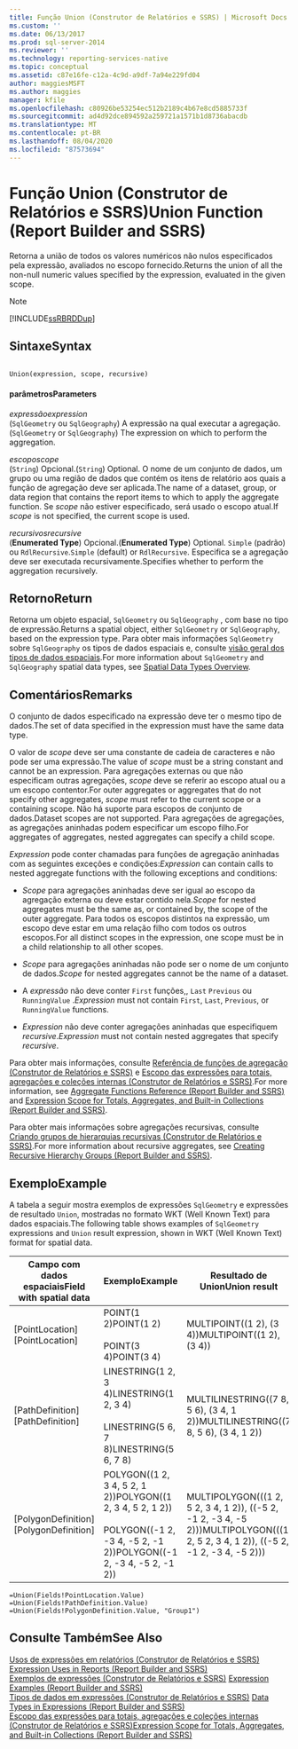 ```yaml
---
title: Função Union (Construtor de Relatórios e SSRS) | Microsoft Docs
ms.custom: ''
ms.date: 06/13/2017
ms.prod: sql-server-2014
ms.reviewer: ''
ms.technology: reporting-services-native
ms.topic: conceptual
ms.assetid: c87e16fe-c12a-4c9d-a9df-7a94e229fd04
author: maggiesMSFT
ms.author: maggies
manager: kfile
ms.openlocfilehash: c80926be53254ec512b2189c4b67e8cd5885733f
ms.sourcegitcommit: ad4d92dce894592a259721a1571b1d8736abacdb
ms.translationtype: MT
ms.contentlocale: pt-BR
ms.lasthandoff: 08/04/2020
ms.locfileid: "87573694"
---
```

# <a name="union-function-report-builder-and-ssrs"></a><span data-ttu-id="e333a-102">Função Union (Construtor de Relatórios e SSRS)</span><span class="sxs-lookup"><span data-stu-id="e333a-102">Union Function (Report Builder and SSRS)</span></span>
  <span data-ttu-id="e333a-103">Retorna a união de todos os valores numéricos não nulos especificados pela expressão, avaliados no escopo fornecido.</span><span class="sxs-lookup"><span data-stu-id="e333a-103">Returns the union of all the non-null numeric values specified by the expression, evaluated in the given scope.</span></span>  
  
> [!NOTE]  
>  [!INCLUDE[ssRBRDDup](../../includes/ssrbrddup-md.md)]  
  
## <a name="syntax"></a><span data-ttu-id="e333a-104">Sintaxe</span><span class="sxs-lookup"><span data-stu-id="e333a-104">Syntax</span></span>  
  
```  
  
Union(expression, scope, recursive)  
```  
  
#### <a name="parameters"></a><span data-ttu-id="e333a-105">parâmetros</span><span class="sxs-lookup"><span data-stu-id="e333a-105">Parameters</span></span>  
 <span data-ttu-id="e333a-106">*expressão*</span><span class="sxs-lookup"><span data-stu-id="e333a-106">*expression*</span></span>  
 <span data-ttu-id="e333a-107">(`SqlGeometry` ou `SqlGeography`) A expressão na qual executar a agregação.</span><span class="sxs-lookup"><span data-stu-id="e333a-107">(`SqlGeometry` or `SqlGeography`) The expression on which to perform the aggregation.</span></span>  
  
 <span data-ttu-id="e333a-108">*escopo*</span><span class="sxs-lookup"><span data-stu-id="e333a-108">*scope*</span></span>  
 <span data-ttu-id="e333a-109">(`String`) Opcional.</span><span class="sxs-lookup"><span data-stu-id="e333a-109">(`String`) Optional.</span></span> <span data-ttu-id="e333a-110">O nome de um conjunto de dados, um grupo ou uma região de dados que contém os itens de relatório aos quais a função de agregação deve ser aplicada.</span><span class="sxs-lookup"><span data-stu-id="e333a-110">The name of a dataset, group, or data region that contains the report items to which to apply the aggregate function.</span></span> <span data-ttu-id="e333a-111">Se *scope* não estiver especificado, será usado o escopo atual.</span><span class="sxs-lookup"><span data-stu-id="e333a-111">If *scope* is not specified, the current scope is used.</span></span>  
  
 <span data-ttu-id="e333a-112">*recursivos*</span><span class="sxs-lookup"><span data-stu-id="e333a-112">*recursive*</span></span>  
 <span data-ttu-id="e333a-113">(**Enumerated Type**) Opcional.</span><span class="sxs-lookup"><span data-stu-id="e333a-113">(**Enumerated Type**) Optional.</span></span> <span data-ttu-id="e333a-114">`Simple` (padrão) ou `RdlRecursive`.</span><span class="sxs-lookup"><span data-stu-id="e333a-114">`Simple` (default) or `RdlRecursive`.</span></span> <span data-ttu-id="e333a-115">Especifica se a agregação deve ser executada recursivamente.</span><span class="sxs-lookup"><span data-stu-id="e333a-115">Specifies whether to perform the aggregation recursively.</span></span>  
  
## <a name="return"></a><span data-ttu-id="e333a-116">Retorno</span><span class="sxs-lookup"><span data-stu-id="e333a-116">Return</span></span>  
 <span data-ttu-id="e333a-117">Retorna um objeto espacial, `SqlGeometry` ou `SqlGeography` , com base no tipo de expressão.</span><span class="sxs-lookup"><span data-stu-id="e333a-117">Returns a spatial object, either `SqlGeometry` or `SqlGeography`, based on the expression type.</span></span> <span data-ttu-id="e333a-118">Para obter mais informações `SqlGeometry` sobre `SqlGeography` os tipos de dados espaciais e, consulte [visão geral dos tipos de dados espaciais](../../relational-databases/spatial/spatial-data-types-overview.md).</span><span class="sxs-lookup"><span data-stu-id="e333a-118">For more information about `SqlGeometry` and `SqlGeography` spatial data types, see [Spatial Data Types Overview](../../relational-databases/spatial/spatial-data-types-overview.md).</span></span>  
  
## <a name="remarks"></a><span data-ttu-id="e333a-119">Comentários</span><span class="sxs-lookup"><span data-stu-id="e333a-119">Remarks</span></span>  
 <span data-ttu-id="e333a-120">O conjunto de dados especificado na expressão deve ter o mesmo tipo de dados.</span><span class="sxs-lookup"><span data-stu-id="e333a-120">The set of data specified in the expression must have the same data type.</span></span>  
  
 <span data-ttu-id="e333a-121">O valor de *scope* deve ser uma constante de cadeia de caracteres e não pode ser uma expressão.</span><span class="sxs-lookup"><span data-stu-id="e333a-121">The value of *scope* must be a string constant and cannot be an expression.</span></span> <span data-ttu-id="e333a-122">Para agregações externas ou que não especificam outras agregações, *scope* deve se referir ao escopo atual ou a um escopo contentor.</span><span class="sxs-lookup"><span data-stu-id="e333a-122">For outer aggregates or aggregates that do not specify other aggregates, *scope* must refer to the current scope or a containing scope.</span></span> <span data-ttu-id="e333a-123">Não há suporte para escopos de conjunto de dados.</span><span class="sxs-lookup"><span data-stu-id="e333a-123">Dataset scopes are not supported.</span></span> <span data-ttu-id="e333a-124">Para agregações de agregações, as agregações aninhadas podem especificar um escopo filho.</span><span class="sxs-lookup"><span data-stu-id="e333a-124">For aggregates of aggregates, nested aggregates can specify a child scope.</span></span>  
  
 <span data-ttu-id="e333a-125">*Expression* pode conter chamadas para funções de agregação aninhadas com as seguintes exceções e condições:</span><span class="sxs-lookup"><span data-stu-id="e333a-125">*Expression* can contain calls to nested aggregate functions with the following exceptions and conditions:</span></span>  
  
-   <span data-ttu-id="e333a-126">*Scope* para agregações aninhadas deve ser igual ao escopo da agregação externa ou deve estar contido nela.</span><span class="sxs-lookup"><span data-stu-id="e333a-126">*Scope* for nested aggregates must be the same as, or contained by, the scope of the outer aggregate.</span></span> <span data-ttu-id="e333a-127">Para todos os escopos distintos na expressão, um escopo deve estar em uma relação filho com todos os outros escopos.</span><span class="sxs-lookup"><span data-stu-id="e333a-127">For all distinct scopes in the expression, one scope must be in a child relationship to all other scopes.</span></span>  
  
-   <span data-ttu-id="e333a-128">*Scope* para agregações aninhadas não pode ser o nome de um conjunto de dados.</span><span class="sxs-lookup"><span data-stu-id="e333a-128">*Scope* for nested aggregates cannot be the name of a dataset.</span></span>  
  
-   <span data-ttu-id="e333a-129">A *expressão* não deve conter `First` funções,, `Last` `Previous` ou `RunningValue` .</span><span class="sxs-lookup"><span data-stu-id="e333a-129">*Expression* must not contain `First`, `Last`, `Previous`, or `RunningValue` functions.</span></span>  
  
-   <span data-ttu-id="e333a-130">*Expression* não deve conter agregações aninhadas que especifiquem *recursive*.</span><span class="sxs-lookup"><span data-stu-id="e333a-130">*Expression* must not contain nested aggregates that specify *recursive*.</span></span>  
  
 <span data-ttu-id="e333a-131">Para obter mais informações, consulte [Referência de funções de agregação &#40;Construtor de Relatórios e SSRS&#41;](report-builder-functions-aggregate-functions-reference.md) e [Escopo das expressões para totais, agregações e coleções internas &#40;Construtor de Relatórios e SSRS&#41;](expression-scope-for-totals-aggregates-and-built-in-collections.md).</span><span class="sxs-lookup"><span data-stu-id="e333a-131">For more information, see [Aggregate Functions Reference &#40;Report Builder and SSRS&#41;](report-builder-functions-aggregate-functions-reference.md) and [Expression Scope for Totals, Aggregates, and Built-in Collections &#40;Report Builder and SSRS&#41;](expression-scope-for-totals-aggregates-and-built-in-collections.md).</span></span>  
  
 <span data-ttu-id="e333a-132">Para obter mais informações sobre agregações recursivas, consulte [Criando grupos de hierarquias recursivas &#40;Construtor de Relatórios e SSRS&#41;](creating-recursive-hierarchy-groups-report-builder-and-ssrs.md).</span><span class="sxs-lookup"><span data-stu-id="e333a-132">For more information about recursive aggregates, see [Creating Recursive Hierarchy Groups &#40;Report Builder and SSRS&#41;](creating-recursive-hierarchy-groups-report-builder-and-ssrs.md).</span></span>  
  
## <a name="example"></a><span data-ttu-id="e333a-133">Exemplo</span><span class="sxs-lookup"><span data-stu-id="e333a-133">Example</span></span>  
 <span data-ttu-id="e333a-134">A tabela a seguir mostra exemplos de expressões `SqlGeometry` e expressões de resultado `Union`, mostradas no formato WKT (Well Known Text) para dados espaciais.</span><span class="sxs-lookup"><span data-stu-id="e333a-134">The following table shows examples of `SqlGeometry` expressions and `Union` result expression, shown in WKT (Well Known Text) format for spatial data.</span></span>  
  
|<span data-ttu-id="e333a-135">Campo com dados espaciais</span><span class="sxs-lookup"><span data-stu-id="e333a-135">Field with spatial data</span></span>|<span data-ttu-id="e333a-136">Exemplo</span><span class="sxs-lookup"><span data-stu-id="e333a-136">Example</span></span>|<span data-ttu-id="e333a-137">Resultado de Union</span><span class="sxs-lookup"><span data-stu-id="e333a-137">Union result</span></span>|  
|-----------------------------|-------------|------------------|  
|<span data-ttu-id="e333a-138">[PointLocation]</span><span class="sxs-lookup"><span data-stu-id="e333a-138">[PointLocation]</span></span>|<span data-ttu-id="e333a-139">POINT(1 2)</span><span class="sxs-lookup"><span data-stu-id="e333a-139">POINT(1 2)</span></span><br /><br /> <span data-ttu-id="e333a-140">POINT(3 4)</span><span class="sxs-lookup"><span data-stu-id="e333a-140">POINT(3 4)</span></span>|<span data-ttu-id="e333a-141">MULTIPOINT((1 2), (3 4))</span><span class="sxs-lookup"><span data-stu-id="e333a-141">MULTIPOINT((1 2), (3 4))</span></span>|  
|<span data-ttu-id="e333a-142">[PathDefinition]</span><span class="sxs-lookup"><span data-stu-id="e333a-142">[PathDefinition]</span></span>|<span data-ttu-id="e333a-143">LINESTRING(1 2, 3 4)</span><span class="sxs-lookup"><span data-stu-id="e333a-143">LINESTRING(1 2, 3 4)</span></span><br /><br /> <span data-ttu-id="e333a-144">LINESTRING(5 6, 7 8)</span><span class="sxs-lookup"><span data-stu-id="e333a-144">LINESTRING(5 6, 7 8)</span></span>|<span data-ttu-id="e333a-145">MULTILINESTRING((7 8, 5 6), (3 4, 1 2))</span><span class="sxs-lookup"><span data-stu-id="e333a-145">MULTILINESTRING((7 8, 5 6), (3 4, 1 2))</span></span>|  
|<span data-ttu-id="e333a-146">[PolygonDefinition]</span><span class="sxs-lookup"><span data-stu-id="e333a-146">[PolygonDefinition]</span></span>|<span data-ttu-id="e333a-147">POLYGON((1 2, 3 4, 5 2, 1 2))</span><span class="sxs-lookup"><span data-stu-id="e333a-147">POLYGON((1 2, 3 4, 5 2, 1 2))</span></span><br /><br /> <span data-ttu-id="e333a-148">POLYGON((-1 2, -3 4, -5 2, -1 2))</span><span class="sxs-lookup"><span data-stu-id="e333a-148">POLYGON((-1 2, -3 4, -5 2, -1 2))</span></span>|<span data-ttu-id="e333a-149">MULTIPOLYGON(((1 2, 5 2, 3 4, 1 2)), ((-5 2, -1 2, -3 4, -5 2)))</span><span class="sxs-lookup"><span data-stu-id="e333a-149">MULTIPOLYGON(((1 2, 5 2, 3 4, 1 2)), ((-5 2, -1 2, -3 4, -5 2)))</span></span>|  
  
```  
=Union(Fields!PointLocation.Value)  
=Union(Fields!PathDefinition.Value)  
=Union(Fields!PolygonDefinition.Value, "Group1")  
```  
  
## <a name="see-also"></a><span data-ttu-id="e333a-150">Consulte Também</span><span class="sxs-lookup"><span data-stu-id="e333a-150">See Also</span></span>  
 <span data-ttu-id="e333a-151">[Usos de expressões em relatórios &#40;Construtor de Relatórios e SSRS&#41;](expression-uses-in-reports-report-builder-and-ssrs.md) </span><span class="sxs-lookup"><span data-stu-id="e333a-151">[Expression Uses in Reports &#40;Report Builder and SSRS&#41;](expression-uses-in-reports-report-builder-and-ssrs.md) </span></span>  
 <span data-ttu-id="e333a-152">[Exemplos de expressões &#40;Construtor de Relatórios e SSRS&#41;](expression-examples-report-builder-and-ssrs.md) </span><span class="sxs-lookup"><span data-stu-id="e333a-152">[Expression Examples &#40;Report Builder and SSRS&#41;](expression-examples-report-builder-and-ssrs.md) </span></span>  
 <span data-ttu-id="e333a-153">[Tipos de dados em expressões &#40;Construtor de Relatórios e SSRS&#41;](expressions-report-builder-and-ssrs.md) </span><span class="sxs-lookup"><span data-stu-id="e333a-153">[Data Types in Expressions &#40;Report Builder and SSRS&#41;](expressions-report-builder-and-ssrs.md) </span></span>  
 [<span data-ttu-id="e333a-154">Escopo das expressões para totais, agregações e coleções internas &#40;Construtor de Relatórios e SSRS&#41;</span><span class="sxs-lookup"><span data-stu-id="e333a-154">Expression Scope for Totals, Aggregates, and Built-in Collections &#40;Report Builder and SSRS&#41;</span></span>](expression-scope-for-totals-aggregates-and-built-in-collections.md)  
  
  
